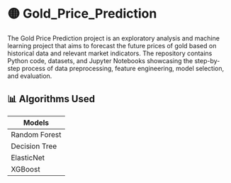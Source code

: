 # 🟡 Gold_Price_Prediction
The Gold Price Prediction project is an exploratory analysis and machine learning project that aims to forecast the future prices of gold based on historical data and relevant market indicators. The repository contains Python code, datasets, and Jupyter Notebooks showcasing the step-by-step process of data preprocessing, feature engineering, model selection, and evaluation.

## 📊 Algorithms Used
| Models             |
|-------------------|
| Random Forest      |
| Decision Tree      |
| ElasticNet         |
| XGBoost            |
